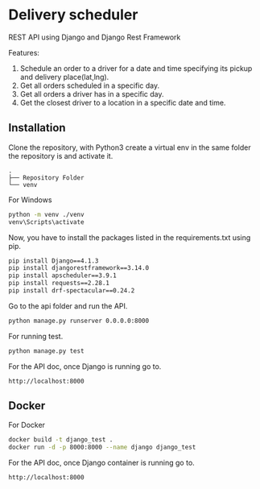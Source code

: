 # Delivery scheduler

REST API using Django and Django Rest Framework

Features:

1. Schedule an order to a driver for a date and time specifying its pickup and delivery place(lat,lng).
2. Get all orders scheduled in a specific day.
3. Get all orders a driver has in a specific day.
4. Get the closest driver to a location in a specific date and time.

## Installation

Clone the repository, with Python3 create a virtual env in the same folder the repository is and activate it.

    .
    ├── Repository Folder
    └── venv

For Windows

```bash
python -m venv ./venv
venv\Scripts\activate
```

Now, you have to install the packages listed in the requirements.txt using pip.

```bash
pip install Django==4.1.3
pip install djangorestframework==3.14.0
pip install apscheduler==3.9.1
pip install requests==2.28.1
pip install drf-spectacular==0.24.2
```

Go to the api folder and run the API.

```bash
python manage.py runserver 0.0.0.0:8000
```

For running test.

```bash
python manage.py test
```

For the API doc, once Django is running go to.

```browser
http://localhost:8000
```

## Docker

For Docker

```bash
docker build -t django_test .
docker run -d -p 8000:8000 --name django django_test
```

For the API doc, once Django container is running go to.

```browser
http://localhost:8000
```
